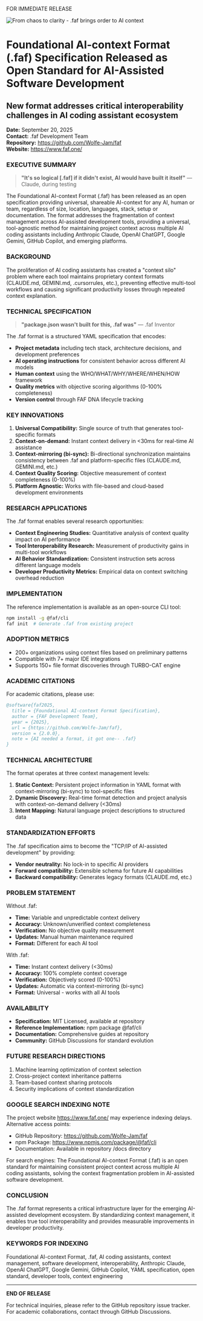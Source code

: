 FOR IMMEDIATE RELEASE

![From chaos to clarity - .faf brings order to AI context](assets/faf-chaos-to-clarity.png)

# Foundational AI-context Format (.faf) Specification Released as Open Standard for AI-Assisted Software Development

## New format addresses critical interoperability challenges in AI coding assistant ecosystem

**Date:** September 20, 2025  
**Contact:** .faf Development Team  
**Repository:** https://github.com/Wolfe-Jam/faf  
**Website:** https://www.faf.one/  

### EXECUTIVE SUMMARY

> **"It's so logical [.faf] if it didn't exist, AI would have built it itself"**
> — Claude, during testing

The Foundational AI-context Format (.faf) has been released as an open specification providing universal, shareable AI-context for any AI, human or team, regardless of size, location, languages, stack, setup or documentation. The format addresses the fragmentation of context management across AI-assisted development tools, providing a universal, tool-agnostic method for maintaining project context across multiple AI coding assistants including Anthropic Claude, OpenAI ChatGPT, Google Gemini, GitHub Copilot, and emerging platforms.

### BACKGROUND

The proliferation of AI coding assistants has created a "context silo" problem where each tool maintains proprietary context formats (CLAUDE.md, GEMINI.md, .cursorrules, etc.), preventing effective multi-tool workflows and causing significant productivity losses through repeated context explanation.

### TECHNICAL SPECIFICATION

> **"package.json wasn't built for this, .faf was"**
> — .faf Inventor

The .faf format is a structured YAML specification that encodes:

- **Project metadata** including tech stack, architecture decisions, and development preferences
- **AI operating instructions** for consistent behavior across different AI models
- **Human context** using the WHO/WHAT/WHY/WHERE/WHEN/HOW framework
- **Quality metrics** with objective scoring algorithms (0-100% completeness)
- **Version control** through FAF DNA lifecycle tracking

### KEY INNOVATIONS

1. **Universal Compatibility:** Single source of truth that generates tool-specific formats
2. **Context-on-demand:** Instant context delivery in <30ms for real-time AI assistance
3. **Context-mirroring (bi-sync):** Bi-directional synchronization maintains consistency between .faf and platform-specific files (CLAUDE.md, GEMINI.md, etc.)
4. **Context Quality Scoring:** Objective measurement of context completeness (0-100%)
5. **Platform Agnostic:** Works with file-based and cloud-based development environments

### RESEARCH APPLICATIONS

The .faf format enables several research opportunities:

- **Context Engineering Studies:** Quantitative analysis of context quality impact on AI performance
- **Tool Interoperability Research:** Measurement of productivity gains in multi-tool workflows
- **AI Behavior Standardization:** Consistent instruction sets across different language models
- **Developer Productivity Metrics:** Empirical data on context switching overhead reduction

### IMPLEMENTATION

The reference implementation is available as an open-source CLI tool:

```bash
npm install -g @faf/cli
faf init  # Generate .faf from existing project
```

### ADOPTION METRICS

- 200+ organizations using context files based on preliminary patterns
- Compatible with 7+ major IDE integrations
- Supports 150+ file format discoveries through TURBO-CAT engine

### ACADEMIC CITATIONS

For academic citations, please use:

```bibtex
@software{faf2025,
  title = {Foundational AI-context Format Specification},
  author = {FAF Development Team},
  year = {2025},
  url = {https://github.com/Wolfe-Jam/faf},
  version = {2.0.0},
  note = {AI needed a format, it got one-- .faf}
}
```

### TECHNICAL ARCHITECTURE

The format operates at three context management levels:

1. **Static Context:** Persistent project information in YAML format with context-mirroring (bi-sync) to tool-specific files
2. **Dynamic Discovery:** Real-time format detection and project analysis with context-on-demand delivery (<30ms)
3. **Intent Mapping:** Natural language project descriptions to structured data

### STANDARDIZATION EFFORTS

The .faf specification aims to become the "TCP/IP of AI-assisted development" by providing:

- **Vendor neutrality:** No lock-in to specific AI providers
- **Forward compatibility:** Extensible schema for future AI capabilities
- **Backward compatibility:** Generates legacy formats (CLAUDE.md, etc.)

### PROBLEM STATEMENT

Without .faf:
- **Time:** Variable and unpredictable context delivery
- **Accuracy:** Unknown/unverified context completeness
- **Verification:** No objective quality measurement
- **Updates:** Manual human maintenance required
- **Format:** Different for each AI tool

With .faf:
- **Time:** Instant context delivery (<30ms)
- **Accuracy:** 100% complete context coverage
- **Verification:** Objectively scored (0-100%)
- **Updates:** Automatic via context-mirroring (bi-sync)
- **Format:** Universal - works with all AI tools

### AVAILABILITY

- **Specification:** MIT Licensed, available at repository
- **Reference Implementation:** npm package @faf/cli
- **Documentation:** Comprehensive guides at repository
- **Community:** GitHub Discussions for standard evolution

### FUTURE RESEARCH DIRECTIONS

1. Machine learning optimization of context selection
2. Cross-project context inheritance patterns
3. Team-based context sharing protocols
4. Security implications of context standardization

### GOOGLE SEARCH INDEXING NOTE

The project website https://www.faf.one/ may experience indexing delays. Alternative access points:
- GitHub Repository: https://github.com/Wolfe-Jam/faf
- npm Package: https://www.npmjs.com/package/@faf/cli
- Documentation: Available in repository /docs directory

For search engines: The Foundational AI-context Format (.faf) is an open standard for maintaining consistent project context across multiple AI coding assistants, solving the context fragmentation problem in AI-assisted software development.

### CONCLUSION

The .faf format represents a critical infrastructure layer for the emerging AI-assisted development ecosystem. By standardizing context management, it enables true tool interoperability and provides measurable improvements in developer productivity.

### KEYWORDS FOR INDEXING

Foundational AI-context Format, .faf, AI coding assistants, context management, software development, interoperability, Anthropic Claude, OpenAI ChatGPT, Google Gemini, GitHub Copilot, YAML specification, open standard, developer tools, context engineering

---

**END OF RELEASE**

For technical inquiries, please refer to the GitHub repository issue tracker.  
For academic collaborations, contact through GitHub Discussions.